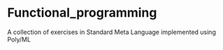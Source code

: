# Functional_programming
A collection of exercises in Standard Meta Language implemented using Poly/ML